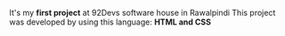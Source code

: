 It's my **first project** at 92Devs software house in Rawalpindi
This project was developed by using this language:
**HTML and CSS**
